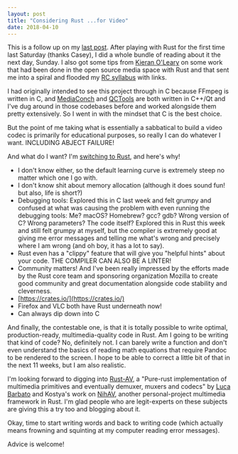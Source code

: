 ```yaml
---
layout: post
title: "Considering Rust ...for Video"
date: 2018-04-10
---
```


This is a follow up on my [last post](http://bits.ashleyblewer.com/blog/2018/04/09/considering-rust/). After playing with Rust for the first time last Saturday (thanks Casey), I did a whole bundle of reading about it the next day, Sunday. I also got some tips from [Kieran O'Leary](https://twitter.com/kieranjol) on some work that had been done in the open source media space with Rust and that sent me into a spiral and flooded my [RC syllabus](https://github.com/ablwr/my-recurse-center-syllabus) with links.

I had originally intended to see this project through in C because FFmpeg is written in C, and [MediaConch](https://mediaarea.net/MediaConch) and [QCTools](http://github.com/bavc/qctools) are both written in C++/Qt and I've dug around in those codebases before and worked alongside them pretty extensively. So I went in with the mindset that C is the best choice.

But the point of me taking what is essentially a sabbatical to build a video codec is primarily for educational purposes, so really I can do whatever I want. INCLUDING ABJECT FAILURE!

And what do I want? I'm [switching to Rust](https://www.rust-lang.org/en-US/), and here's why!

- I don't know either, so the default learning curve is extremely steep no matter which one I go with.
- I don't know shit about memory allocation (although it does sound fun! but also, life is short?)
- Debugging tools: Explored this in C last week and felt grumpy and confused at what was causing the problem with even running the debugging tools: Me? macOS? Homebrew? gcc? gdb? Wrong version of C? Wrong parameters? The code itself? Explored this in Rust this week and still felt grumpy at myself, but the compiler is extremely good at giving me error messages and telling me what's wrong and precisely where I am wrong (and oh boy, it has a lot to say). 
- Rust even has a "clippy" feature that will give you "helpful hints" about your code. THE COMPILER CAN ALSO BE A LINTER!
- Community matters! And I've been really impressed by the efforts made by the Rust core team and sponsoring organization Mozilla to create good community and great documentation alongside code stability and cleverness.
- [https://crates.io/](https://crates.io/)
- Firefox and VLC both have Rust underneath now!
- Can always dip down into C

And finally, the contestable one, is that it is totally possible to write optimal, production-ready, multimedia-quality code in Rust. Am I going to be writing that kind of code? No, definitely not. I can barely write a function and don't even understand the basics of reading math equations that require Pandoc to be rendered to the screen. I hope to be able to correct a little bit of that in the next 11 weeks, but I am also realistic.

I'm looking forward to digging into [Rust-AV](https://github.com/rust-av/rust-av), a "Pure-rust implementation of multimedia primitives and eventually demuxer, muxers and codecs" by [Luca Barbato](https://blogs.gentoo.org/lu_zero/2018/02/14/rust-av-rust-and-multimedia/) and Kostya's work on [NihAV](https://codecs.multimedia.cx/2017/06/nihav-concept-and-principles/), another personal-project multimedia framework in Rust. I'm glad people who are legit-experts on these subjects are giving this a try too and blogging about it.

Okay, time to start writing words and back to writing code (which actually means frowning and squinting at my computer reading error messages).

Advice is welcome!